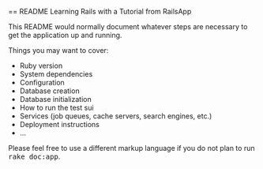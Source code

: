
== README
Learning Rails with a Tutorial from RailsApp

This README would normally document whatever steps are necessary to get the
application up and running.

Things you may want to cover:

* Ruby version
* System dependencies
* Configuration
* Database creation
* Database initialization
* How to run the test sui
* Services (job queues, cache servers, search engines, etc.)
* Deployment instructions
* ...


Please feel free to use a different markup language if you do not plan to run
<tt>rake doc:app</tt>.
